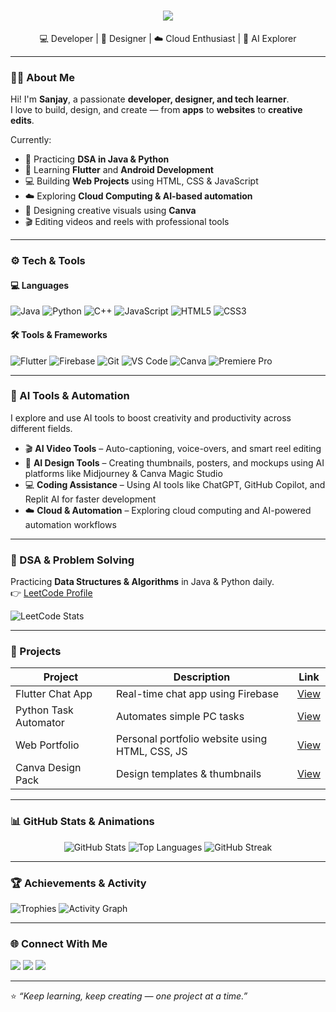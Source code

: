 <!-- Animated Typing Header -->
<h1 align="center">
  <img src="https://readme-typing-svg.herokuapp.com?font=Fira+Code&weight=600&size=26&pause=1000&color=00C2FF&center=true&vCenter=true&width=650&lines=Hey+there!+I'm+Sanjay+👋;Developer+%7C+Designer+%7C+Video+Editor;Java+%7C+Python+%7C+Flutter+%7C+C%2B%2B;Web+%7C+Android+Developer+%7C+AI+Explorer">
</h1>

<p align="center">
  💻 Developer | 🎨 Designer | ☁️ Cloud Enthusiast | 🤖 AI Explorer
</p>

---

### 👨‍💻 About Me
Hi! I'm **Sanjay**, a passionate **developer, designer, and tech learner**.  
I love to build, design, and create — from **apps** to **websites** to **creative edits**.  

Currently:
- 🚀 Practicing **DSA in Java & Python**
- 🌱 Learning **Flutter** and **Android Development**
- 💻 Building **Web Projects** using HTML, CSS & JavaScript
- ☁️ Exploring **Cloud Computing & AI-based automation**
- 🎨 Designing creative visuals using **Canva**
- 🎬 Editing videos and reels with professional tools  

---

### ⚙️ Tech & Tools
#### 💻 Languages
![Java](https://img.shields.io/badge/Java-ED8B00?style=for-the-badge&logo=openjdk&logoColor=white)
![Python](https://img.shields.io/badge/Python-3776AB?style=for-the-badge&logo=python&logoColor=white)
![C++](https://img.shields.io/badge/C%2B%2B-00599C?style=for-the-badge&logo=cplusplus&logoColor=white)
![JavaScript](https://img.shields.io/badge/JavaScript-F7DF1E?style=for-the-badge&logo=javascript&logoColor=black)
![HTML5](https://img.shields.io/badge/HTML5-E34F26?style=for-the-badge&logo=html5&logoColor=white)
![CSS3](https://img.shields.io/badge/CSS3-1572B6?style=for-the-badge&logo=css3&logoColor=white)

#### 🛠 Tools & Frameworks
![Flutter](https://img.shields.io/badge/Flutter-02569B?style=for-the-badge&logo=flutter&logoColor=white)
![Firebase](https://img.shields.io/badge/Firebase-FFCA28?style=for-the-badge&logo=firebase&logoColor=black)
![Git](https://img.shields.io/badge/Git-F05033?style=for-the-badge&logo=git&logoColor=white)
![VS Code](https://img.shields.io/badge/VS_Code-0078D7?style=for-the-badge&logo=visualstudiocode&logoColor=white)
![Canva](https://img.shields.io/badge/Canva-00C4CC?style=for-the-badge&logo=canva&logoColor=white)
![Premiere Pro](https://img.shields.io/badge/Adobe_Premiere_Pro-9999FF?style=for-the-badge&logo=adobepremierepro&logoColor=white)

---

### 🧠 AI Tools & Automation
I explore and use AI tools to boost creativity and productivity across different fields.  
- 🎬 **AI Video Tools** – Auto-captioning, voice-overs, and smart reel editing  
- 🎨 **AI Design Tools** – Creating thumbnails, posters, and mockups using AI platforms like Midjourney & Canva Magic Studio  
- 💻 **Coding Assistance** – Using AI tools like ChatGPT, GitHub Copilot, and Replit AI for faster development  
- ☁️ **Cloud & Automation** – Exploring cloud computing and AI-powered automation workflows  

---
### 🧩 DSA & Problem Solving
Practicing **Data Structures & Algorithms** in Java & Python daily.  
👉 [LeetCode Profile](https://leetcode.com/SanjayR0302)  

![LeetCode Stats](https://leetcard.jacoblin.cool/SanjayR0302?ext=heatmap&theme=dark)


---

### 💼 Projects
| Project | Description | Link |
|---------|-------------|------|
| Flutter Chat App | Real-time chat app using Firebase | [View](https://github.com/SanjayR0302/flutter-chat-app) |
| Python Task Automator | Automates simple PC tasks | [View](https://github.com/SanjayR0302/python-task-manager) |
| Web Portfolio | Personal portfolio website using HTML, CSS, JS | [View](https://github.com/SanjayR0302/web-portfolio) |
| Canva Design Pack | Design templates & thumbnails | [View](https://github.com/SanjayR0302/design-portfolio) |

---

### 📊 GitHub Stats & Animations
<div align="center">

![GitHub Stats](https://github-readme-stats.vercel.app/api?username=SanjayR0302&show_icons=true&theme=tokyonight&hide_border=true)
![Top Languages](https://github-readme-stats.vercel.app/api/top-langs/?username=SanjayR0302&layout=compact&theme=tokyonight&hide_border=true)
![GitHub Streak](https://streak-stats.demolab.com?user=SanjayR0302&theme=tokyonight&hide_border=true)

</div>

---

### 🏆 Achievements & Activity
![Trophies](https://github-profile-trophy.vercel.app/?username=SanjayR0302&theme=tokyonight&margin-w=10&no-frame=true)
![Activity Graph](https://github-readme-activity-graph.vercel.app/graph?username=SanjayR0302&theme=react-dark&hide_border=true&area=true)

---

### 🌐 Connect With Me
<p align="left">
  <a href="mailto:youremail@example.com"><img src="https://img.shields.io/badge/Email-D14836?style=for-the-badge&logo=gmail&logoColor=white"/></a>
  <a href="https://linkedin.com/in/sanjay"><img src="https://img.shields.io/badge/LinkedIn-0077B5?style=for-the-badge&logo=linkedin&logoColor=white"/></a>
  <a href="https://github.com/SanjayR0302"><img src="https://img.shields.io/badge/GitHub-000000?style=for-the-badge&logo=github&logoColor=white"/></a>
</p>

---

⭐️ *“Keep learning, keep creating — one project at a time.”*

